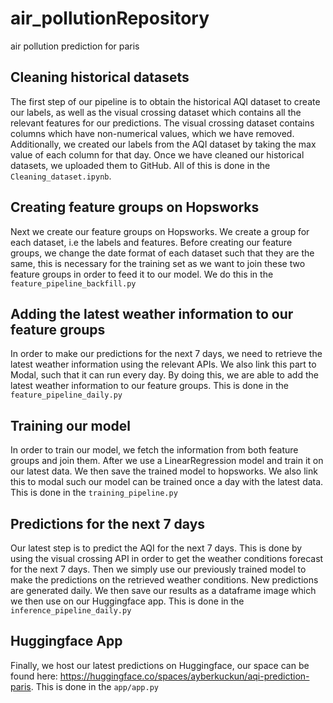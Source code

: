 # air_pollutionRepository
air pollution prediction for paris

## Cleaning historical datasets
The first step of our pipeline is to obtain the historical AQI dataset to create our labels, as well as the visual
crossing dataset which contains all the relevant features for our predictions. The visual crossing dataset contains
columns which have non-numerical values, which we have removed. Additionally, we created our labels from the AQI
dataset by taking the max value of each column for that day. Once we have cleaned our historical datasets, we
uploaded them to GitHub. All of this is done in the `Cleaning_dataset.ipynb`.

## Creating feature groups on Hopsworks
Next we create our feature groups on Hopsworks. We create a group for each dataset, i.e the labels and features.
Before creating our feature groups, we change the date format of each dataset such that they are the same, this is
necessary for the training set as we want to join these two feature groups in order to feed it to our model. We do
this in the `feature_pipeline_backfill.py`

## Adding the latest weather information to our feature groups
In order to make our predictions for the next 7 days, we need to retrieve the latest weather information using the
relevant APIs. We also link this part to Modal, such that it can run every day. By doing this, we are able to add the
latest weather information to our feature groups. This is done in the `feature_pipeline_daily.py`

## Training our model
In order to train our model, we fetch the information from both feature groups and join them. After we use a
LinearRegression model and train it on our latest data. We then save the trained model to hopsworks. We also link
this to modal such our model can be trained once a day with the latest data. This is done in the `training_pipeline.py`

## Predictions for the next 7 days
Our latest step is to predict the AQI for the next 7 days. This is done by using the visual crossing API in order to
get the weather conditions forecast for the next 7 days. Then we simply use our previously trained model to make the
predictions on the retrieved weather conditions. New predictions are generated daily. We then save our results as a
dataframe image which we then use on our Huggingface app. This is done in the `inference_pipeline_daily.py`

## Huggingface App
Finally, we host our latest predictions on Huggingface, our space can be found here:
https://huggingface.co/spaces/ayberkuckun/aqi-prediction-paris. This is done in the `app/app.py`
